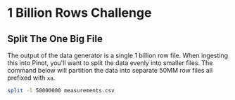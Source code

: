 # 1 Billion Rows Challenge

## Split The One Big File

The output of the data generator is a single 1 billion row file. When ingesting this into Pinot, you'll want to split the data evenly into smaller files. The command below will partition the data into separate 50MM row files all prefixed with `xa`.

```bash
split -l 50000000 measurements.csv 
```

